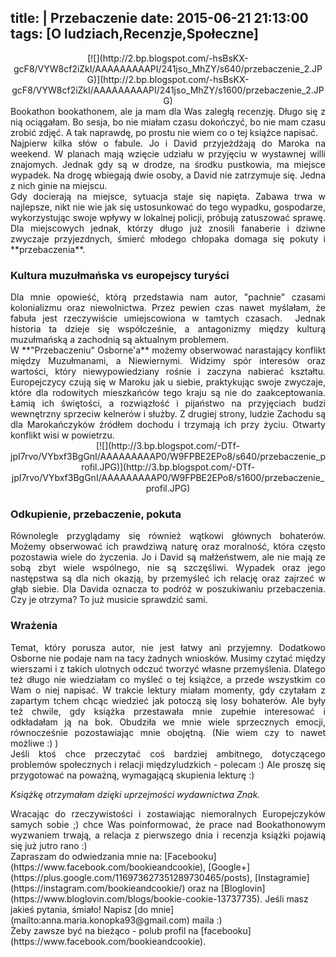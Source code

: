 title: |
	Przebaczenie
date: 2015-06-21 21:13:00
tags: [O ludziach,Recenzje,Społeczne]
---

<div class="content">

<div class="separator" style="clear: both; text-align: center!important;">[![](http://2.bp.blogspot.com/-hsBsKX-gcF8/VYW8cf2iZkI/AAAAAAAAAPI/241jso_MhZY/s640/przebaczenie_2.JPG)](http://2.bp.blogspot.com/-hsBsKX-gcF8/VYW8cf2iZkI/AAAAAAAAAPI/241jso_MhZY/s1600/przebaczenie_2.JPG)</div>

<div style="clear: both;">

<div style="text-align: justify;">  
Bookathon bookathonem, ale ja mam dla Was zaległą recenzję. Długo się z nią ociągałam. Bo sesja, bo nie miałam czasu dokończyć, bo nie mam czasu zrobić zdjęć. A tak naprawdę, po prostu nie wiem co o tej książce napisać.</div>

</div>

<div style="text-align: justify;">Najpierw kilka słów o fabule. Jo i David przyjeżdżają do Maroka na weekend. W planach mają wzięcie udziału w przyjęciu w wystawnej willi znajomych. Jednak gdy są w drodze, na środku pustkowia, ma miejsce wypadek. Na drogę wbiegają dwie osoby, a David nie zatrzymuje się. Jedna z nich ginie na miejscu.</div>

<div style="text-align: justify;">Gdy docierają na miejsce, sytuacja staje się napięta. Zabawa trwa w najlepsze, nikt nie wie jak się ustosunkować do tego wypadku, gospodarze, wykorzystując swoje wpływy w lokalnej policji, próbują zatuszować sprawę. Dla miejscowych jednak, którzy długo już znosili fanaberie i dziwne zwyczaje przyjezdnych, śmierć młodego chłopaka domaga się pokuty i **przebaczenia**.</div>

### Kultura muzułmańska vs europejscy turyści

<div>

<div style="text-align: justify;">Dla mnie opowieść, którą przedstawia nam autor, "pachnie" czasami kolonializmu oraz niewolnictwa. Przez pewien czas nawet myślałam, że fabuła jest rzeczywiście umiejscowiona w tamtych czasach.  Jednak historia ta dzieje się współcześnie, a antagonizmy między kulturą muzułmańską a zachodnią są aktualnym problemem. </div>

</div>

<div>

<div style="text-align: justify;">W **"Przebaczeniu" Osborne'a** możemy obserwować narastający konflikt między Muzułmanami, a Niewiernymi. Widzimy spór interesów oraz wartości, który niewypowiedziany rośnie i zaczyna nabierać kształtu. Europejczycy czują się w Maroku jak u siebie, praktykując swoje zwyczaje, które dla rodowitych mieszkańców tego kraju są nie do zaakceptowania. Łamią ich świętości, a rozwiązłość i pijaństwo na przyjęciach budzi wewnętrzny sprzeciw kelnerów i służby. Z drugiej strony, ludzie Zachodu są dla Marokańczyków źródłem dochodu i trzymają ich przy życiu. Otwarty konflikt wisi w powietrzu.</div>

</div>

<div class="separator" style="clear: both; text-align: center!important;">[![](http://3.bp.blogspot.com/-DTf-jpI7rvo/VYbxf3BgGnI/AAAAAAAAAP0/W9FPBE2EPo8/s640/przebaczenie_profil.JPG)](http://3.bp.blogspot.com/-DTf-jpI7rvo/VYbxf3BgGnI/AAAAAAAAAP0/W9FPBE2EPo8/s1600/przebaczenie_profil.JPG)</div>

### Odkupienie, przebaczenie, pokuta

<div style="text-align: justify;">Równolegle przyglądamy się również wątkowi głównych bohaterów. Możemy obserwować ich prawdziwą naturę oraz moralność, która często pozostawia wiele do życzenia. Jo i David są małżeństwem, ale nie mają ze sobą zbyt wiele wspólnego, nie są szczęśliwi. Wypadek oraz jego następstwa są dla nich okazją, by przemyśleć ich relację oraz zajrzeć w głąb siebie. Dla Davida oznacza to podróż w poszukiwaniu przebaczenia. Czy je otrzyma? To już musicie sprawdzić sami.</div>

### Wrażenia

<div style="text-align: justify;">Temat, który porusza autor, nie jest łatwy ani przyjemny. Dodatkowo Osborne nie podaje nam na tacy żadnych wniosków. Musimy czytać między wierszami i z takich ulotnych odczuć tworzyć własne przemyślenia. Dlatego też długo nie wiedziałam co myśleć o tej książce, a przede wszystkim co Wam o niej napisać. W trakcie lektury miałam momenty, gdy czytałam z zapartym tchem chcąc wiedzieć jak potoczą się losy bohaterów. Ale były też chwile, gdy książka przestawała mnie zupełnie interesować i odkładałam ją na bok. Obudziła we mnie wiele sprzecznych emocji, równocześnie pozostawiając mnie obojętną. (Nie wiem czy to nawet możliwe :) )</div>

<div style="text-align: justify;">Jeśli ktoś chce przeczytać coś bardziej ambitnego, dotyczącego problemów społecznych i relacji międzyludzkich - polecam :) Ale proszę się przygotować na poważną, wymagającą skupienia lekturę :)</div>

_Książkę otrzymałam dzięki uprzejmości wydawnictwa Znak._  

<div style="text-align: justify;">Wracając do rzeczywistości i zostawiając niemoralnych Europejczyków samych sobie ;) chce Was poinformować, że prace nad Bookathonowym wyzwaniem trwają, a relacja z pierwszego dnia i recenzja książki pojawią się już jutro rano :)</div>

<div class="stopka" style="clear: both;">Zapraszam do odwiedzania mnie na: [Facebooku](https://www.facebook.com/bookieandcookie), [Google+](https://plus.google.com/116973627351289730465/posts), [Instagramie](https://instagram.com/bookieandcookie/) oraz na [Bloglovin](https://www.bloglovin.com/blogs/bookie-cookie-13737735).  
Jeśli masz jakieś pytania, śmiało! Napisz [do mnie](mailto:anna.maria.konopka93@gmail.com) maila :)</div>

</div>

<div class="blogger-post-footer">Żeby zawsze być na bieżąco - polub profil na [facebooku](https://www.facebook.com/bookieandcookie).</div>